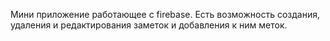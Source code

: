 Мини приложение работающее с firebase. Есть возможность создания, удаления и редактирования заметок и добавления к ним меток. 
